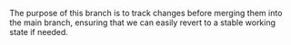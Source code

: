 The purpose of this branch is to track changes before merging them into the main branch, ensuring that we can easily revert to a stable working state if needed.
